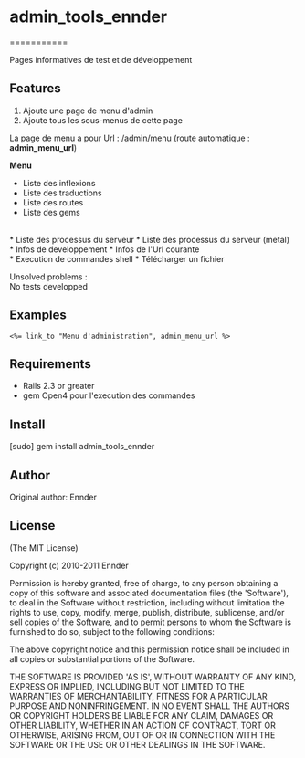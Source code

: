 # admin_tools_ennder
===========

Pages informatives de test et de développement

Features
--------

1. Ajoute une page de menu d'admin
2. Ajoute tous les sous-menus de cette page

La page de menu a pour Url : /admin/menu (route automatique : **admin_menu_url**)

**Menu**

* Liste des inflexions
* Liste des traductions
* Liste des routes
* Liste des gems
<br/>
* Liste des processus du serveur
* Liste des processus du serveur (metal)  
<br/>
* Infos de developpement
* Infos de l'Url courante
<br/>
* Execution de commandes shell
* Télécharger un fichier

Unsolved problems :  
No tests developped

Examples
--------

    <%= link_to "Menu d'administration", admin_menu_url %>

Requirements
------------

- Rails 2.3 or greater
- gem Open4 pour l'execution des commandes

Install
-------

[sudo] gem install admin_tools_ennder

Author
------

Original author: Ennder

License
-------

(The MIT License)

Copyright (c) 2010-2011 Ennder

Permission is hereby granted, free of charge, to any person obtaining
a copy of this software and associated documentation files (the
'Software'), to deal in the Software without restriction, including
without limitation the rights to use, copy, modify, merge, publish,
distribute, sublicense, and/or sell copies of the Software, and to
permit persons to whom the Software is furnished to do so, subject to
the following conditions:

The above copyright notice and this permission notice shall be
included in all copies or substantial portions of the Software.

THE SOFTWARE IS PROVIDED 'AS IS', WITHOUT WARRANTY OF ANY KIND,
EXPRESS OR IMPLIED, INCLUDING BUT NOT LIMITED TO THE WARRANTIES OF
MERCHANTABILITY, FITNESS FOR A PARTICULAR PURPOSE AND NONINFRINGEMENT.
IN NO EVENT SHALL THE AUTHORS OR COPYRIGHT HOLDERS BE LIABLE FOR ANY
CLAIM, DAMAGES OR OTHER LIABILITY, WHETHER IN AN ACTION OF CONTRACT,
TORT OR OTHERWISE, ARISING FROM, OUT OF OR IN CONNECTION WITH THE
SOFTWARE OR THE USE OR OTHER DEALINGS IN THE SOFTWARE.

